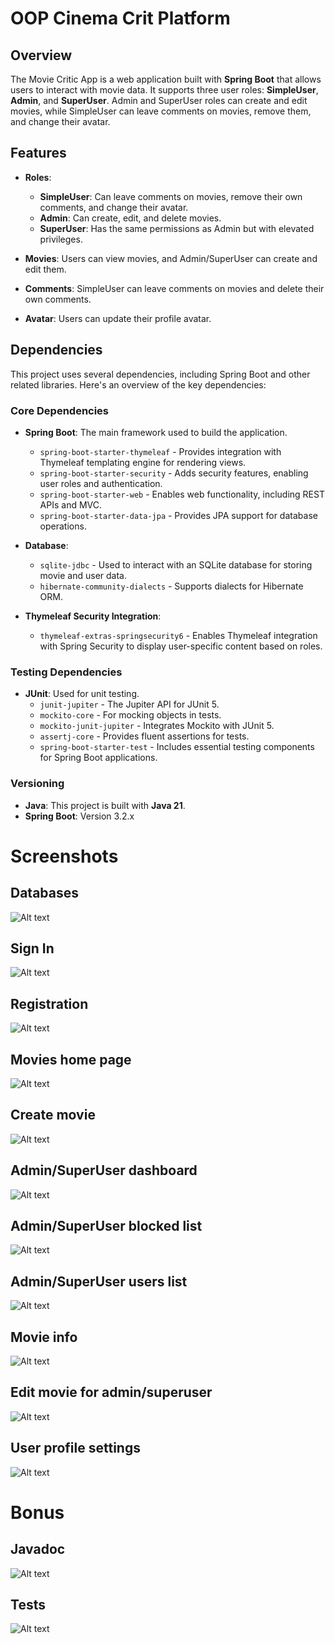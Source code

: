 # OOP Cinema Crit Platform

## Overview

The Movie Critic App is a web application built with **Spring Boot** that allows users to interact with movie data. It supports three user roles: **SimpleUser**, **Admin**, and **SuperUser**. Admin and SuperUser roles can create and edit movies, while SimpleUser can leave comments on movies, remove them, and change their avatar.

## Features

- **Roles**:
    - **SimpleUser**: Can leave comments on movies, remove their own comments, and change their avatar.
    - **Admin**: Can create, edit, and delete movies.
    - **SuperUser**: Has the same permissions as Admin but with elevated privileges.

- **Movies**: Users can view movies, and Admin/SuperUser can create and edit them.
- **Comments**: SimpleUser can leave comments on movies and delete their own comments.
- **Avatar**: Users can update their profile avatar.

## Dependencies

This project uses several dependencies, including Spring Boot and other related libraries. Here's an overview of the key dependencies:

### Core Dependencies

- **Spring Boot**: The main framework used to build the application.
    - `spring-boot-starter-thymeleaf` - Provides integration with Thymeleaf templating engine for rendering views.
    - `spring-boot-starter-security` - Adds security features, enabling user roles and authentication.
    - `spring-boot-starter-web` - Enables web functionality, including REST APIs and MVC.
    - `spring-boot-starter-data-jpa` - Provides JPA support for database operations.

- **Database**:
    - `sqlite-jdbc` - Used to interact with an SQLite database for storing movie and user data.
    - `hibernate-community-dialects` - Supports dialects for Hibernate ORM.

- **Thymeleaf Security Integration**:
    - `thymeleaf-extras-springsecurity6` - Enables Thymeleaf integration with Spring Security to display user-specific content based on roles.

### Testing Dependencies

- **JUnit**: Used for unit testing.
    - `junit-jupiter` - The Jupiter API for JUnit 5.
    - `mockito-core` - For mocking objects in tests.
    - `mockito-junit-jupiter` - Integrates Mockito with JUnit 5.
    - `assertj-core` - Provides fluent assertions for tests.
    - `spring-boot-starter-test` - Includes essential testing components for Spring Boot applications.

### Versioning

- **Java**: This project is built with **Java 21**.
- **Spring Boot**: Version 3.2.x

# Screenshots

## Databases

![Alt text](./screenshots/db.png)

## Sign In

![Alt text](./screenshots/signin.png)

## Registration

![Alt text](./screenshots/signout.png)

## Movies home page

![Alt text](./screenshots/home.png)

## Create movie

![Alt text](./screenshots/create_movie.png)

## Admin/SuperUser dashboard

![Alt text](./screenshots/dashboard.png)

## Admin/SuperUser blocked list

![Alt text](./screenshots/blockusers.png)

## Admin/SuperUser users list

![Alt text](./screenshots/users.png)

## Movie info

![Alt text](./screenshots/movie_info.png)

## Edit movie for admin/superuser

![Alt text](./screenshots/edit_movie.png)

## User profile settings

![Alt text](./screenshots/user_settings.png)

# Bonus

## Javadoc

![Alt text](./screenshots/javadoc.png)

## Tests

![Alt text](./screenshots/tests.png)
